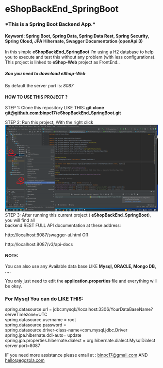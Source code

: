 # eShopBackEnd_SpringBoot

<h3>*This is a Spring Boot Backend App.* </h3>

<h4>Keyword: Spring Boot, Spring Data, Spring Data Rest, Spring Security, Spring Cloud, JPA Hihernate, Swagger Documentation (openApi 3)</h4>

In this simple <strong>eShopBackEnd_SpringBoot</strong> I’m using a H2 database to help you to execute and test this without any problem (with less configurations).
This project is linked to <strong>eShop-Web</strong> project as FrontEnd.. <h5>Soo you need to download eShop-Web </h5>

By default the server port is: <em>8087</em>
<h4>HOW TO USE THIS PROJECT ? </h4>

STEP 1: Clone this repository LIKE THIS: <strong>git clone git@github.com:binpc17/eShopBackEnd_SpringBoot.git</strong><br>

STEP 2:  Run this project, With the right click <br>
<img src="https://github.com/binpc17/eShopBackEnd_SpringBoot/blob/main/HowToRunTheBackend.png" alt="HowToRunTheBackend">
STEP 3: After running this current project ( <strong>eShopBackEnd_SpringBoot</strong>), you will find all  
backend REST FULL API documentation at these address:

http://localhost:8087/swagger-ui.html  OR 

http://localhost:8087/v3/api-docs  

<h4>NOTE:</h4> 
You can also use any Available data base LIKE <strong>Mysql, ORACLE, Mongo DB, ….</strong> 

You only just need to edit the <strong>application.properties </strong> file and everything will be okay.

<h3>For Mysql You can do LIKE THIS: </h3>

spring.datasource.url = jdbc:mysql://localhost:3306/YourDataBaseName?serveTimezone=UTC <br>
spring.datasource.username = root <br>
spring.datasource.password = <br>
spring.datasource.driver-class-name=com.mysql.jdbc.Driver <br>
spring.jpa.hibernate.ddl-auto= update <br>
spring.jpa.properties.hibernate.dialect = org.hibernate.dialect.MysqlDialect <br>
server.port=8087 <br>

IF you need more assistance please email at : binpc17@gmail.com AND hello@egozola.com
